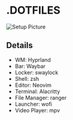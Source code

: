 # .DOTFILES

![Setup Picture](https://i.imgur.com/yv5y38P.png)

## Details

- WM: Hyprland
- Bar: Waybar
- Locker: swaylock
- Shell: zsh
- Editor: Neovim
- Terminal: Alacritty
- File Manager: ranger
- Launcher: wofi
- Video Player: mpv
